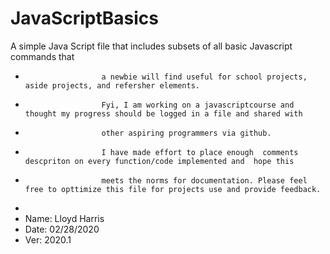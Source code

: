 # JavaScriptBasics

A simple Java Script file that includes subsets of all basic Javascript commands that 
 *                      a newbie will find useful for school projects, aside projects, and refersher elements. 
 *                      Fyi, I am working on a javascriptcourse and thought my progress should be logged in a file and shared with 
 *                      other aspiring programmers via github. 
 *                      I have made effort to place enough  comments descpriton on every function/code implemented and  hope this 
 *                      meets the norms for documentation. Please feel free to opttimize this file for projects use and provide feedback.
 *                  
 * Name:                Lloyd Harris
 * Date:                 02/28/2020
 * Ver:                 2020.1

